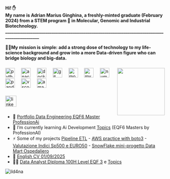 <h4 align="left">Hi! ✋<br>My name is Adrian Marius Ginghina, a freshly-minted graduate (February 2024) from a STEM program 🧬 in Molecular, Genomic and Industrial Biotechnology. <br>___________________________________________________________________________________________<br><br>👨‍🔬My mission is simple: add a strong dose of technology to my life-science background and grow into a more Data-driven figure who can bridge biology and big-data.</h4>

###

<img align="right" height="150" src="https://media.giphy.com/media/v1.Y2lkPTc5MGI3NjExbGk5NzJzaDh3eHdnaGNtOGJkcHNvbXBnaHYyNjVyMWNqYjljczY5eSZlcD12MV9naWZzX3NlYXJjaCZjdD1n/LaVp0AyqR5bGsC5Cbm/giphy.gif"  />

###

<div align="left">
  <img src="https://cdn.jsdelivr.net/gh/devicons/devicon/icons/python/python-original.svg" height="30" alt="python logo"  />
  <img width="12" />
  <img src="https://cdn.jsdelivr.net/gh/devicons/devicon/icons/anaconda/anaconda-original.svg" height="30" alt="anaconda logo"  />
  <img width="12" />
  <img src="https://cdn.jsdelivr.net/gh/devicons/devicon/icons/docker/docker-original.svg" height="30" alt="docker logo"  />
  <img width="12" />
  <img src="https://cdn.jsdelivr.net/gh/devicons/devicon/icons/git/git-original.svg" height="30" alt="git logo"  />
  <img width="12" />
  <img src="https://cdn.jsdelivr.net/gh/devicons/devicon/icons/mongodb/mongodb-original.svg" height="30" alt="mongodb logo"  />
  <img width="12" />
  <img src="https://cdn.jsdelivr.net/gh/devicons/devicon/icons/mysql/mysql-original.svg" height="30" alt="mysql logo"  />
  <img width="12" />
  <img src="https://cdn.jsdelivr.net/gh/devicons/devicon/icons/numpy/numpy-original.svg" height="30" alt="numpy logo"  />
  <img width="12" />
  <img src="https://cdn.jsdelivr.net/gh/devicons/devicon/icons/pandas/pandas-original.svg" height="30" alt="pandas logo"  />
  <img width="12" />
  <img src="https://cdn.jsdelivr.net/gh/devicons/devicon/icons/vscode/vscode-original.svg" height="30" alt="vscode logo"  />
  <img width="12" />
  <img src="https://cdn.jsdelivr.net/gh/devicons/devicon/icons/amazonwebservices/amazonwebservices-line-wordmark.svg" height="30" alt="amazonwebservices logo"  />
</div>

###

<div align="left">
  <a href="https://www.linkedin.com/in/adrian-marius-g-664331164/" target="_blank">
    <img src="https://img.shields.io/static/v1?message=LinkedIn&logo=linkedin&label=&color=0077B5&logoColor=white&labelColor=&style=for-the-badge" height="35" alt="linkedin logo"  />
  </a>
</div>

###

<p align="left"></p>

###

###
- 📌 [Portfolio Data Engineering EQF6 Master ProfessionAi](https://github.com/IlD4Na/Master-EQF-6-Data-Engineering-Portfolio)
- 🌱 I’m currently learning Ai Development [Topics](https://github.com/IlD4Na/Adrian_Ginghina_info/blob/main/AI%20DEVELOPMEN%20Topics.pdf) (EQF6 Masters by ProfessionAI)
- ⚡ Some of my projects [Pipeline ETL](https://github.com/IlD4Na/ETL-university-rankings) - [AWS practice with boto3](https://github.com/IlD4Na/Amazon_AWS_practice) - [Valutazione Indici Sp500 e EURO50](https://github.com/IlD4Na/Progetto-su-valutazione-indici-EURO50-e-SP500/blob/main/Progetto_2_(Pandas%2C_Numpy%2C_Matplotlib_pyplot).ipynb) - [SnowFlake mini-progetto Data Mart Ospedaliero](https://github.com/IlD4Na/snowflake_project)
- 📄 [English CV 01/09/2025](https://github.com/IlD4Na/CV_resume_1_August_2025/blob/main/Adrian_MariusGinghina_Curriculum_2025_Data_engineer_English%20Version.pdf)
- 👨‍💻 [Data Analyst Diploma 100H Level EQF 3](https://github.com/IlD4Na/Adrian_Ginghina_info/blob/main/Adrian_Data_Analyst_AI_EQF3_100H.pdf) e [Topics](https://github.com/IlD4Na/Adrian_Ginghina_info/blob/main/Data_Analyst%20arguments.pdf)





<p align="left"> <img src="https://komarev.com/ghpvc/?username=ild4na&label=Profile%20views&color=0e75b6&style=flat" alt="ild4na" /> </p>

